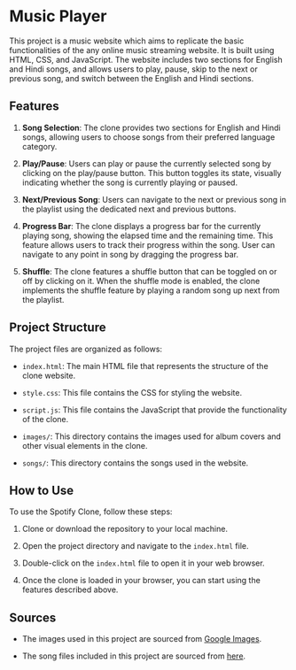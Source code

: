 # Music Player

This project is a music website which aims to replicate the basic functionalities of the any online music streaming website. It is built using HTML, CSS, and JavaScript. The website includes two sections for English and Hindi songs, and allows users to play, pause, skip to the next or previous song, and switch between the English and Hindi sections.

## Features

1. **Song Selection**: The clone provides two sections for English and Hindi songs, allowing users to choose songs from their preferred language category.

2. **Play/Pause**: Users can play or pause the currently selected song by clicking on the play/pause button. This button toggles its state, visually indicating whether the song is currently playing or paused.

3. **Next/Previous Song**: Users can navigate to the next or previous song in the playlist using the dedicated next and previous buttons.

4. **Progress Bar**: The clone displays a progress bar for the currently playing song, showing the elapsed time and the remaining time. This feature allows users to track their progress within the song. User can navigate to any point in song by dragging the progress bar.

5. **Shuffle**: The clone features a shuffle button that can be toggled on or off by clicking on it. When the shuffle mode is enabled, the clone implements the shuffle feature by playing a random song up next from the playlist.


## Project Structure

The project files are organized as follows:

- `index.html`: The main HTML file that represents the structure of the clone website.

- `style.css`: This file contains the CSS for styling the website.

- `script.js`: This file contains the JavaScript that provide the functionality of the clone.

- `images/`: This directory contains the images used for album covers and other visual elements in the clone.
-  `songs/`: This directory contains the songs used in the website.

## How to Use

To use the Spotify Clone, follow these steps:

1. Clone or download the repository to your local machine.

2. Open the project directory and navigate to the `index.html` file.

3. Double-click on the `index.html` file to open it in your web browser.

4. Once the clone is loaded in your browser, you can start using the features described above.

## Sources

- The images used in this project are sourced from [Google Images](https://www.google.com/imghp?hl=en&tab=ri&authuser=0&ogbl).

- The song files included in this project are sourced from [here](https://www.pagalworld.com.se/).


